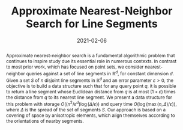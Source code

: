 ---
title: "Approximate Nearest-Neighbor Search for Line Segments"

authors:
- Ahmed Abdelkader
- David Mount

date: 2021-02-06
doi: ""

publishDate: 2021-11-19T20:39:58.233580Z

publication_types: ["1"]

publication: In *Symposium on Computational Geometry*
publication_short: In *SoCG*

abstract: Approximate nearest-neighbor search is a fundamental algorithmic problem that continues to inspire study due its essential role in numerous contexts. In contrast to most prior work, which has focused on point sets, we consider nearest-neighbor queries against a set of line segments in $\mathbb{R}^d$, for constant dimension $d$. Given a set $S$ of $n$ disjoint line segments in $\mathbb{R}^d$ and an error parameter $\varepsilon > 0$, the objective is to build a data structure such that for any query point $q$, it is possible to return a line segment whose Euclidean distance from $q$ is at most $(1+\varepsilon)$ times the distance from $q$ to its nearest line segment. We present a data structure for this problem with storage $O((n^2/\varepsilon^d) \log (\Delta/\varepsilon))$ and query time $O(\log(\max(n,\Delta)/\varepsilon))$, where $\Delta$ is the spread of the set of segments $S$. Our approach is based on a covering of space by anisotropic elements, which align themselves according to the orientations of nearby segments.

tags:
- Computational Geometry
- Anisotropy
- Approximation Algorithms

projects:
- distance

featured: true

links:
- name: LIPIcs
  url: https://drops.dagstuhl.de/opus/volltexte/2021/13803/
- name: arXiv
  url: https://arxiv.org/abs/2103.16071
- name: Slides
  url: https://www.dropbox.com/s/owmep4gvjngeeth/SoCG21_talk.pdf
- name: Video
  url: https://drive.google.com/file/d/1fNWVBZQ1jNMYm_XYNX2mn3Pb-ctO_cg-
- name: Video-2
  url: https://drive.google.com/file/d/1ElNOPe9PuvonDuN994nRkUQtzeHs_v5T

---